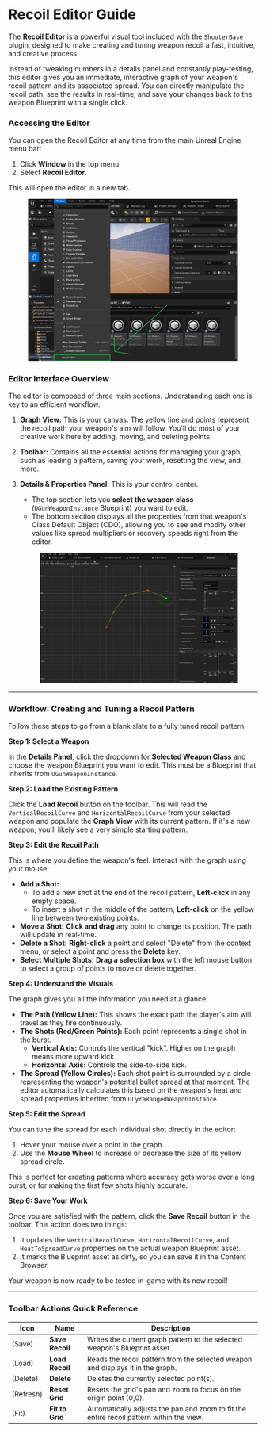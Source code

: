 # Recoil Editor Guide

The **Recoil Editor** is a powerful visual tool included with the `ShooterBase` plugin, designed to make creating and tuning weapon recoil a fast, intuitive, and creative process.

Instead of tweaking numbers in a details panel and constantly play-testing, this editor gives you an immediate, interactive graph of your weapon's recoil pattern and its associated spread. You can directly manipulate the recoil path, see the results in real-time, and save your changes back to the weapon Blueprint with a single click.

### Accessing the Editor

You can open the Recoil Editor at any time from the main Unreal Engine menu bar:

1. Click **Window** in the top menu.
2. Select **Recoil Editor**.

This will open the editor in a new tab.

<figure><img src="../../../../.gitbook/assets/image (1) (1) (1).png" alt=""><figcaption></figcaption></figure>

### Editor Interface Overview

The editor is composed of three main sections. Understanding each one is key to an efficient workflow.

1. **Graph View:** This is your canvas. The yellow line and points represent the recoil path your weapon's aim will follow. You'll do most of your creative work here by adding, moving, and deleting points.
2. **Toolbar:** Contains all the essential actions for managing your graph, such as loading a pattern, saving your work, resetting the view, and more.
3.  **Details & Properties Panel:** This is your control center.

    * The top section lets you **select the weapon class** (`UGunWeaponInstance` Blueprint) you want to edit.
    * The bottom section displays all the properties from that weapon's Class Default Object (CDO), allowing you to see and modify other values like spread multipliers or recovery speeds right from the editor.

    <figure><img src="../../../../.gitbook/assets/image (2) (1).png" alt=""><figcaption></figcaption></figure>

***

### Workflow: Creating and Tuning a Recoil Pattern

Follow these steps to go from a blank slate to a fully tuned recoil pattern.

**Step 1: Select a Weapon**

In the **Details Panel**, click the dropdown for **Selected Weapon Class** and choose the weapon Blueprint you want to edit. This must be a Blueprint that inherits from `UGunWeaponInstance`.

**Step 2: Load the Existing Pattern**

Click the **Load Recoil** button on the toolbar. This will read the `VerticalRecoilCurve` and `HorizontalRecoilCurve` from your selected weapon and populate the **Graph View** with its current pattern. If it's a new weapon, you'll likely see a very simple starting pattern.

**Step 3: Edit the Recoil Path**

This is where you define the weapon's feel. Interact with the graph using your mouse:

* **Add a Shot:**
  * To add a new shot at the end of the recoil pattern, **Left-click** in any empty space.
  * To insert a shot in the middle of the pattern, **Left-click** on the yellow line between two existing points.
* **Move a Shot:** **Click and drag** any point to change its position. The path will update in real-time.
* **Delete a Shot:** **Right-click** a point and select "Delete" from the context menu, or select a point and press the **Delete** key.
* **Select Multiple Shots:** **Drag a selection box** with the left mouse button to select a group of points to move or delete together.

**Step 4: Understand the Visuals**

The graph gives you all the information you need at a glance:

* **The Path (Yellow Line):** This shows the exact path the player's aim will travel as they fire continuously.
* **The Shots (Red/Green Points):** Each point represents a single shot in the burst.
  * **Vertical Axis:** Controls the vertical "kick". Higher on the graph means more upward kick.
  * **Horizontal Axis:** Controls the side-to-side kick.
* **The Spread (Yellow Circles):** Each shot point is surrounded by a circle representing the weapon's potential bullet spread at that moment. The editor automatically calculates this based on the weapon's heat and spread properties inherited from `ULyraRangedWeaponInstance`.

**Step 5: Edit the Spread**

You can tune the spread for each individual shot directly in the editor:

1. Hover your mouse over a point in the graph.
2. Use the **Mouse Wheel** to increase or decrease the size of its yellow spread circle.

This is perfect for creating patterns where accuracy gets worse over a long burst, or for making the first few shots highly accurate.

**Step 6: Save Your Work**

Once you are satisfied with the pattern, click the **Save Recoil** button in the toolbar. This action does two things:

1. It updates the `VerticalRecoilCurve`, `HorizontalRecoilCurve`, and `HeatToSpreadCurve` properties on the actual weapon Blueprint asset.
2. It marks the Blueprint asset as dirty, so you can save it in the Content Browser.

Your weapon is now ready to be tested in-game with its new recoil!

***

### Toolbar Actions Quick Reference

| Icon      | Name            | Description                                                                              |
| --------- | --------------- | ---------------------------------------------------------------------------------------- |
| (Save)    | **Save Recoil** | Writes the current graph pattern to the selected weapon's Blueprint asset.               |
| (Load)    | **Load Recoil** | Reads the recoil pattern from the selected weapon and displays it in the graph.          |
| (Delete)  | **Delete**      | Deletes the currently selected point(s).                                                 |
| (Refresh) | **Reset Grid**  | Resets the grid's pan and zoom to focus on the origin point (0,0).                       |
| (Fit)     | **Fit to Grid** | Automatically adjusts the pan and zoom to fit the entire recoil pattern within the view. |
